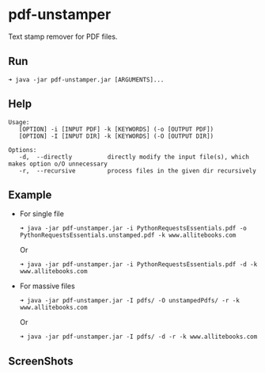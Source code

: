 # pdf-unstamper
Text stamp remover for PDF files.

## Run
```
➜ java -jar pdf-unstamper.jar [ARGUMENTS]...
```

## Help
```
Usage: 
   [OPTION] -i [INPUT PDF] -k [KEYWORDS] (-o [OUTPUT PDF])
   [OPTION] -I [INPUT DIR] -k [KEYWORDS] (-O [OUTPUT DIR])

Options:
   -d,  --directly          directly modify the input file(s), which makes option o/O unnecessary
   -r,  --recursive         process files in the given dir recursively
```

## Example
- For single file

  ```
  ➜ java -jar pdf-unstamper.jar -i PythonRequestsEssentials.pdf -o PythonRequestsEssentials.unstamped.pdf -k www.allitebooks.com
  ```
  Or
  ```
  ➜ java -jar pdf-unstamper.jar -i PythonRequestsEssentials.pdf -d -k www.allitebooks.com
  ```
- For massive files

  ```
  ➜ java -jar pdf-unstamper.jar -I pdfs/ -O unstampedPdfs/ -r -k www.allitebooks.com
  ```
  Or
  ```
  ➜ java -jar pdf-unstamper.jar -I pdfs/ -d -r -k www.allitebooks.com
  ```
  
## ScreenShots
